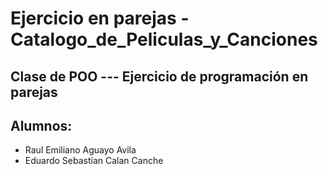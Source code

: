# Ejercicio en parejas - Catalogo_de_Peliculas_y_Canciones

## Clase de POO --- Ejercicio de programación en parejas 

## Alumnos: 
- Raul Emiliano Aguayo Avila
- Eduardo Sebastían Calan Canche

